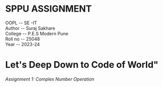 # SPPU ASSIGNMENT
OOPL -- SE -IT <br>
Author -- Suraj Sakhare <br>
College -- P.E.S Modern Pune <br>
Roll no -- 25048 <br>
Year -- 2023-24 <br>
<h1>Let's Deep Down to Code of World" </h1>
<h6>Assignment 1: Complex Number Operation</h6>